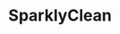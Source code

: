 ---
layout: page
title: SparklyClean
description: Optimal distributed data deduplication and supervised learning pipeline using Apache Spark
img: /assets/img/spark-logo.png
redirect: https://github.com/david-siqi-liu/sparklyclean
importance: 2
category: school
---